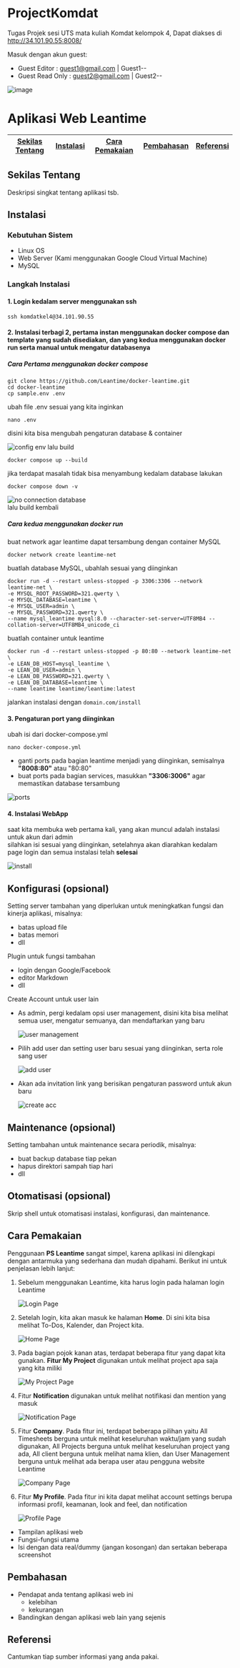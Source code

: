 # ProjectKomdat
Tugas Projek sesi UTS mata kuliah Komdat kelompok 4, Dapat diakses di http://34.101.90.55:8008/

Masuk dengan akun guest:
- Guest Editor : guest1@gmail.com | Guest1--
- Guest Read Only : guest2@gmail.com | Guest2--

![image](https://github.com/aamilham/ProjectKomdat/assets/88355248/bee3c882-415f-49e9-acbc-f9379bfd2551)

# Aplikasi Web Leantime
[Sekilas Tentang](#sekilas-tentang) | [Instalasi](#instalasi) | [Cara Pemakaian](#cara-pemakaian) | [Pembahasan](#pembahasan) | [Referensi](#referensi)
:---:|:---:|:---:|:---:|:---:

## Sekilas Tentang

Deskripsi singkat tentang aplikasi tsb.


## Instalasi

### Kebutuhan Sistem
- Linux OS
- Web Server (Kami menggunakan Google Cloud Virtual Machine)
- MySQL

### Langkah Instalasi

#### 1. Login kedalam server menggunakan ssh
```
ssh komdatkel4@34.101.90.55
```

#### 2. Instalasi terbagi 2, pertama instan menggunakan docker compose dan template yang sudah disediakan, dan yang kedua menggunakan docker run serta manual untuk mengatur databasenya

##### Cara Pertama menggunakan docker compose
```
git clone https://github.com/Leantime/docker-leantime.git
cd docker-leantime
cp sample.env .env
```
ubah file .env sesuai yang kita inginkan
```
nano .env
```
disini kita bisa mengubah pengaturan database & container

![config env](Img/config-env.png)
lalu build
```
docker compose up --build
```
jika terdapat masalah tidak bisa menyambung kedalam database lakukan
```
docker compose down -v
```
![no connection database](Img/no-connect-database.png) <br />
lalu build kembali

##### Cara kedua menggunakan docker run
buat network agar leantime dapat tersambung dengan container MySQL
```
docker network create leantime-net
```
buatlah database MySQL, ubahlah sesuai yang diinginkan
```
docker run -d --restart unless-stopped -p 3306:3306 --network leantime-net \
-e MYSQL_ROOT_PASSWORD=321.qwerty \
-e MYSQL_DATABASE=leantime \
-e MYSQL_USER=admin \
-e MYSQL_PASSWORD=321.qwerty \
--name mysql_leantime mysql:8.0 --character-set-server=UTF8MB4 --collation-server=UTF8MB4_unicode_ci
```
buatlah container untuk leantime
```
docker run -d --restart unless-stopped -p 80:80 --network leantime-net \
-e LEAN_DB_HOST=mysql_leantime \
-e LEAN_DB_USER=admin \
-e LEAN_DB_PASSWORD=321.qwerty \
-e LEAN_DB_DATABASE=leantime \
--name leantime leantime/leantime:latest
```
jalankan instalasi dengan `domain.com/install`


#### 3. Pengaturan port yang diinginkan
ubah isi dari docker-compose.yml
```
nano docker-compose.yml
```
- ganti ports pada bagian leantime menjadi yang diinginkan, semisalnya **"8008:80"** atau "80:80" <br />
- buat ports pada bagian services, masukkan **"3306:3006"** agar memastikan database tersambung <br />

![ports](Img/ports.png)

#### 4. Instalasi WebApp
saat kita membuka web pertama kali, yang akan muncul adalah instalasi untuk akun dari admin <br />
silahkan isi sesuai yang diinginkan, setelahnya akan diarahkan kedalam page login dan semua instalasi telah **selesai** <br />

![install](Img/instalasi.png)


## Konfigurasi (opsional)

Setting server tambahan yang diperlukan untuk meningkatkan fungsi dan kinerja aplikasi, misalnya:
- batas upload file
- batas memori
- dll

Plugin untuk fungsi tambahan
- login dengan Google/Facebook
- editor Markdown
- dll

Create Account untuk user lain
- As admin, pergi kedalam opsi user management, disini kita bisa melihat semua user, mengatur semuanya, dan mendaftarkan yang baru

  ![user management](Img/user-management.png)

- Pilih add user dan setting user baru sesuai yang diinginkan, serta role sang user

  ![add user](Img/add-user.png)

- Akan ada invitation link yang berisikan pengaturan password untuk akun baru

  ![create acc](Img/create-acc.png)

##  Maintenance (opsional)

Setting tambahan untuk maintenance secara periodik, misalnya:
- buat backup database tiap pekan
- hapus direktori sampah tiap hari
- dll


## Otomatisasi (opsional)

Skrip shell untuk otomatisasi instalasi, konfigurasi, dan maintenance.


## Cara Pemakaian
Penggunaan **PS Leantime** sangat simpel, karena aplikasi ini dilengkapi dengan antarmuka yang sederhana dan mudah dipahami. Berikut ini untuk penjelasan lebih lanjut:
1. Sebelum menggunakan Leantime, kita harus login pada halaman login Leantime
   
   ![Login Page](https://github.com/aamilham/ProjectKomdat/assets/88355248/bee3c882-415f-49e9-acbc-f9379bfd2551)

2. Setelah login, kita akan masuk ke halaman **Home**. Di sini kita bisa melihat To-Dos, Kalender, dan Project kita.  
   
   ![Home Page](Img/home.png)

3. Pada bagian pojok kanan atas, terdapat beberapa fitur yang dapat kita gunakan. **Fitur My Project** digunakan untuk melihat project apa saja yang kita miliki

   ![My Project Page](Img/myproject.png)

4. Fitur **Notification** digunakan untuk melihat notifikasi dan mention yang masuk

   ![Notification Page](Img/notification.png)
   
5. Fitur **Company**. Pada fitur ini, terdapat beberapa pilihan yaitu All Timesheets berguna untuk melihat keseluruhan waktu/jam yang sudah digunakan, All Projects berguna untuk melihat keseluruhan project yang
   ada, All client berguna untuk melihat nama klien, dan User Management berguna untuk melihat ada berapa user atau pengguna website Leantime

   ![Company Page](Img/company.png)

6. Fitur **My Profile**. Pada fitur ini kita dapat melihat account settings berupa informasi profil, keamanan, look and feel, dan notification

   ![Profile Page](Img/profile.png)
   
- Tampilan aplikasi web
- Fungsi-fungsi utama
- Isi dengan data real/dummy (jangan kosongan) dan sertakan beberapa screenshot


## Pembahasan

- Pendapat anda tentang aplikasi web ini
    - kelebihan
    - kekurangan
- Bandingkan dengan aplikasi web lain yang sejenis


## Referensi

Cantumkan tiap sumber informasi yang anda pakai.
